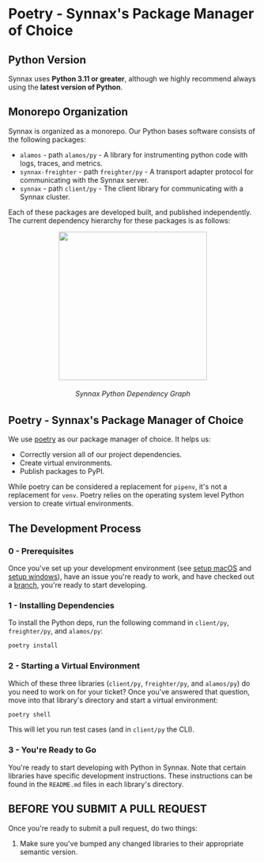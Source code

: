 # Poetry - Synnax's Package Manager of Choice

## Python Version

Synnax uses **Python 3.11 or greater**, although we highly recommend always using the
**latest version of Python**.

## Monorepo Organization

Synnax is organized as a monorepo. Our Python bases software consists of the following
packages:

- `alamos` - path `alamos/py` - A library for instrumenting python code with logs,
  traces, and metrics.
- `synnax-freighter` - path `freighter/py` - A transport adapter protocol for
  communicating with the Synnax server.
- `synnax` - path `client/py` - The client library for communicating with a Synnax
  cluster.

Each of these packages are developed built, and published independently. The current
dependency hierarchy for these packages is as follows:

<p align="middle">
    <img src="./img/python/deps.png" width="300px">
    <h6 align="Middle">Synnax Python Dependency Graph</h6>
</p>

## Poetry - Synnax's Package Manager of Choice

We use [poetry](https://python-poetry.org/) as our package manager of choice. It helps
us:

- Correctly version all of our project dependencies.
- Create virtual environments.
- Publish packages to PyPI.

While poetry can be considered a replacement for `pipenv`, it's not a replacement for
`venv`. Poetry relies on the operating system level Python version to create virtual
environments.

## The Development Process

### 0 - Prerequisites

Once you've set up your development environment (see [setup macOS](../setup-macos.md)
and [setup windows](../setup-windows.md)), have an issue you're ready to work, and have
checked out a [branch](../git.md), you're ready to start developing.

### 1 - Installing Dependencies

To install the Python deps, run the following command in `client/py`, `freighter/py`,
and `alamos/py`:

```bash
poetry install
```

### 2 - Starting a Virtual Environment

Which of these three libraries (`client/py`, `freighter/py`, and `alamos/py`) do you
need to work on for your ticket? Once you've answered that question, move into that
library's directory and start a virtual environment:

```bash
poetry shell
```

This will let you run test cases (and in `client/py` the CLI).

### 3 - You're Ready to Go

You're ready to start developing with Python in Synnax. Note that certain libraries have
specific development instructions. These instructions can be found in the `README.md`
files in each library's directory.

## BEFORE YOU SUBMIT A PULL REQUEST

Once you're ready to submit a pull request, do two things:

1. Make sure you've bumped any changed libraries to their appropriate semantic version.
